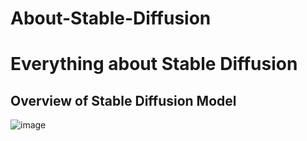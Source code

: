 # About-Stable-Diffusion
<h1>Everything about Stable Diffusion</h1>

<h2>Overview of Stable Diffusion Model</h2>

![image](https://github.com/mustafasbahar59/About-Stable-Diffusion/assets/117897880/028b6501-cb9d-48c9-818f-06454c692f3b)
